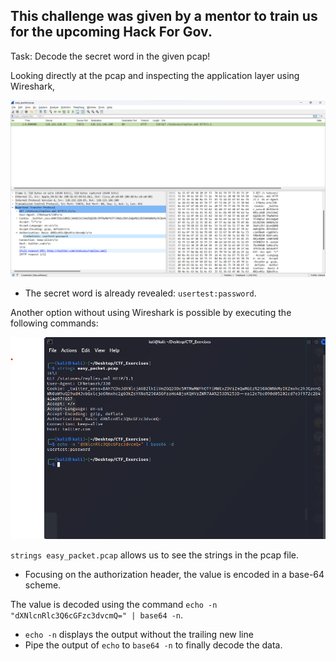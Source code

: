## This challenge was given by a mentor to train us for the upcoming Hack For Gov.

Task: Decode the secret word in the given pcap!

Looking directly at the pcap and inspecting the application layer using Wireshark,

<p align="center">
  <img src="screenshot4.png">
</p>

- The secret word is already revealed: `usertest:password`.

Another option without using Wireshark is possible by executing the following commands:

<p align="center">
  <img src="screenshot5.png">
</p>

`strings easy_packet.pcap`  allows us to see the strings in the pcap file. 
- Focusing on the authorization header, the value is encoded in a base-64 scheme. 

The value is decoded using the command `echo -n "dXNlcnRlc3Q6cGFzc3dvcmQ=" | base64 -n`.
- `echo -n` displays the output without the trailing new line
- Pipe the output of `echo` to `base64 -n` to finally decode the data.
